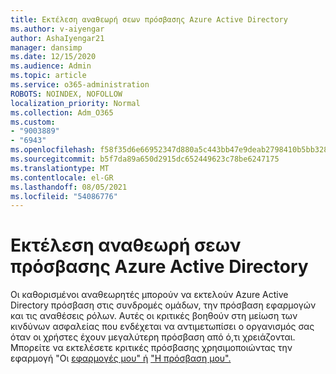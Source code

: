 ```yaml
---
title: Εκτέλεση αναθεωρή σεων πρόσβασης Azure Active Directory
ms.author: v-aiyengar
author: AshaIyengar21
manager: dansimp
ms.date: 12/15/2020
ms.audience: Admin
ms.topic: article
ms.service: o365-administration
ROBOTS: NOINDEX, NOFOLLOW
localization_priority: Normal
ms.collection: Adm_O365
ms.custom:
- "9003889"
- "6943"
ms.openlocfilehash: f58f35d6e66952347d880a5c443bb47e9deab2798410b5bb32895667572f1f58
ms.sourcegitcommit: b5f7da89a650d2915dc652449623c78be6247175
ms.translationtype: MT
ms.contentlocale: el-GR
ms.lasthandoff: 08/05/2021
ms.locfileid: "54086776"
---
```

# <a name="perform-access-reviews-in-azure-active-directory"></a>Εκτέλεση αναθεωρή σεων πρόσβασης Azure Active Directory

Οι καθορισμένοι αναθεωρητές μπορούν να εκτελούν Azure Active Directory πρόσβαση στις συνδρομές ομάδων, την πρόσβαση εφαρμογών και τις αναθέσεις ρόλων. Αυτές οι κριτικές βοηθούν στη μείωση των κινδύνων ασφαλείας που ενδέχεται να αντιμετωπίσει ο οργανισμός σας όταν οι χρήστες έχουν μεγαλύτερη πρόσβαση από ό,τι χρειάζονται. Μπορείτε να εκτελέσετε κριτικές πρόσβασης χρησιμοποιώντας την εφαρμογή "Οι [εφαρμογές μου" ή](https://go.microsoft.com/fwlink/?linkid=2134605) ["Η πρόσβαση μου".](https://go.microsoft.com/fwlink/?linkid=2134505)